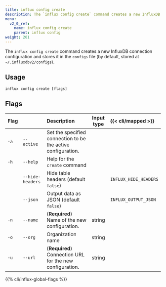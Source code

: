 ```yaml
---
title: influx config create
description: The `influx config create` command creates a new InfluxDB connection configuration.
menu:
  v2_0_ref:
    name: influx config create
    parent: influx config
weight: 201
---
```


The `influx config create` command creates a new InfluxDB connection configuration
and stores it in the `configs` file (by default, stored at `~/.influxdbv2/configs`).

## Usage
```
influx config create [flags]
```

## Flags
| Flag |                  | Description                                                  | Input type  | {{< cli/mapped >}}    |
|:---- |:---              |:-----------                                                  |:----------: |:------------------    |
| `-a` | `--active`       | Set the specified connection to be the active configuration. |             |                       |
| `-h` | `--help`         | Help for the `create` command                                |             |                       |
|      | `--hide-headers` | Hide table headers (default `false`)                         |             | `INFLUX_HIDE_HEADERS` |
|      | `--json`         | Output data as JSON (default `false`)                        |             | `INFLUX_OUTPUT_JSON`  |
| `-n` | `--name`         | (**Required**) Name of the new configuration.                | string      |                       |
| `-o` | `--org`          | Organization name                                            | string      |                       |
| `-u` | `--url`          | (**Required**) Connection URL for the new configuration.     | string      |                       |

{{% cli/influx-global-flags %}}
